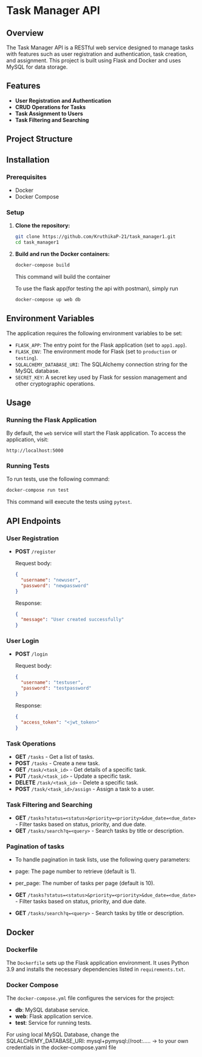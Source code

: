 # Task Manager API

## Overview

The Task Manager API is a RESTful web service designed to manage tasks with features such as user registration and authentication, task creation, and assignment. This project is built using Flask and Docker and uses MySQL for data storage.

## Features

- **User Registration and Authentication**
- **CRUD Operations for Tasks**
- **Task Assignment to Users**
- **Task Filtering and Searching**

## Project Structure
## Installation
### Prerequisites
- Docker
- Docker Compose
### Setup

1. **Clone the repository:**

    ```sh
    git clone https://github.com/KruthikaP-21/task_manager1.git
    cd task_manager1
    ```

2. **Build and run the Docker containers:**

    ```sh
    docker-compose build
    ```

    This command will build the container

    To use the flask app(for testing the api with postman), simply run
    ```sh
    docker-compose up web db
    ```

## Environment Variables

The application requires the following environment variables to be set:

- `FLASK_APP`: The entry point for the Flask application (set to `app1.app`).
- `FLASK_ENV`: The environment mode for Flask (set to `production` or `testing`).
- `SQLALCHEMY_DATABASE_URI`: The SQLAlchemy connection string for the MySQL database.
- `SECRET_KEY`: A secret key used by Flask for session management and other cryptographic operations.

## Usage

### Running the Flask Application

By default, the `web` service will start the Flask application. To access the application, visit:

```
http://localhost:5000
```

### Running Tests

To run tests, use the following command:

```sh
docker-compose run test
```

This command will execute the tests using `pytest`.

## API Endpoints

### User Registration

- **POST** `/register`
  
  Request body:
  
  ```json
  {
    "username": "newuser",
    "password": "newpassword"
  }
  ```

  Response:
  
  ```json
  {
    "message": "User created successfully"
  }
  ```

### User Login

- **POST** `/login`

  Request body:
  
  ```json
  {
    "username": "testuser",
    "password": "testpassword"
  }
  ```

  Response:
  
  ```json
  {
    "access_token": "<jwt_token>"
  }
  ```

### Task Operations

- **GET** `/tasks` - Get a list of tasks.
- **POST** `/tasks` - Create a new task.
- **GET** `/task/<task_id>` - Get details of a specific task.
- **PUT** `/task/<task_id>` - Update a specific task.
- **DELETE** `/task/<task_id>` - Delete a specific task.
- **POST** `/task/<task_id>/assign` - Assign a task to a user.

### Task Filtering and Searching

- **GET** `/tasks?status=<status>&priority=<priority>&due_date=<due_date>` - Filter tasks based on status, priority, and due date.
- **GET** `/tasks/search?q=<query>` - Search tasks by title or description.

### Pagination of tasks
- To handle pagination in task lists, use the following query parameters:
- page: The page number to retrieve (default is 1).
- per_page: The number of tasks per page (default is 10).
  
- **GET** `/tasks?status=<status>&priority=<priority>&due_date=<due_date>` - Filter tasks based on status, priority, and due date.
- **GET** `/tasks/search?q=<query>` - Search tasks by title or description.  

## Docker

### Dockerfile

The `Dockerfile` sets up the Flask application environment. It uses Python 3.9 and installs the necessary dependencies listed in `requirements.txt`.

### Docker Compose

The `docker-compose.yml` file configures the services for the project:

- **db**: MySQL database service.
- **web**: Flask application service.
- **test**: Service for running tests.

For using local MySQL Database, change the SQLALCHEMY_DATABASE_URI: mysql+pymysql://root:..... -> to your own credentials in the docker-compose.yaml file
